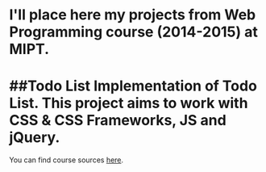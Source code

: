 I'll place here my projects from Web Programming course (2014-2015) at MIPT.
===============

##Todo List
Implementation of Todo List. This project aims to work with CSS & CSS Frameworks, JS and jQuery.
===============
You can find course sources [here](https://github.com/vpavlenko/web-programming).
